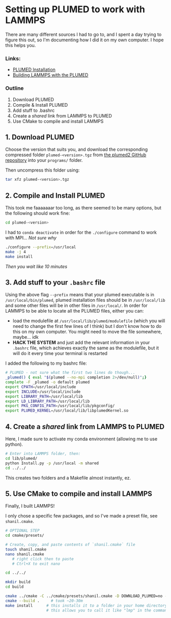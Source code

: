 # Setting up PLUMED to work with LAMMPS

There are many different sources I had to go to, and I spent a day trying to figure this out, so I'm documenting how I did it on my own computer. I hope this helps you.

### Links:

- [PLUMED Installation](https://www.plumed.org/doc-v2.8/user-doc/html/_installation.html#installingonacluster)
- [Building LAMMPS with the PLUMED](https://docs.lammps.org/Build_extras.html#plumed)


### Outline

1. Download PLUMED
2. Compile & Install PLUMED
3. Add stuff to .bashrc
4. Create a _shared_ link from LAMMPS to PLUMED
5. Use CMake to compile and install LAMMPS

## 1. Download PLUMED

Choose the version that suits you, and download the corresponding compressed folder `plumed-<version>.tgz` from [the plumed2 GitHub repository](https://github.com/plumed/plumed2/releases) into your `programs/` folder.

Then uncompress this folder using:

```bash
tar xfz plumed-<version>.tgz
```

## 2. Compile and Install PLUMED

This took me faaaaaaar too long, as there seemed to be many options, but the following should work fine:

```bash
cd plumed-<version>
```
I had to `conda deactivate` in order for the `./configure` command to work with MPI... _Not sure why_
```bash
./configure --prefix=/usr/local
make -j 4
make install
```

_Then you wait like 10 minutes_

## 3. Add stuff to your `.bashrc` file

Using the above flag `--prefix` means that your plumed executable is in `/usr/local/bin/plumed`, plumed installation files should be in `/usr/local/lib` and some other files will be in other files in `/usr/local/`. In order for LAMMPS to be able to locate all the PLUMED files, either you can:

- load the modulefile at `/usr/local/lib/plumed/modulefile` (which you will need to change the first few lines of I think) but I don't know how to do this on my own computer. You might need to move the file somewhere, maybe... idk
- **HACK THE SYSTEM** and just add the relevant information in your `.bashrc` file, which achieves exactly the same as the modulefile, but it will do it every time your terminal is restarted

I added the following to my bashrc file:

```bash
# PLUMED - not sure what the first two lines do though...
_plumed() { eval "$(plumed --no-mpi completion 2>/dev/null)";}
complete -F _plumed -o default plumed
export CPATH=/usr/local/include
export INCLUDE=/usr/local/include
export LIBRARY_PATH=/usr/local/lib
export LD_LIBRARY_PATH=/usr/local/lib
export PKG_CONFIG_PATH=/usr/local/lib/pkgconfig/
export PLUMED_KERNEL=/usr/local/lib/libplumedKernel.so
```

## 4. Create a _shared_ link from LAMMPS to PLUMED

Here, I made sure to activate my conda environment (allowing me to use python).

```bash
# Enter into LAMMPS folder, then:
cd lib/plumed/
python Install.py -p /usr/local -m shared
cd ../../
```

This creates two folders and a Makefile almost instantly, ez.

## 5. Use CMake to compile and install LAMMPS

Finally, I built LAMMPS! 

I only chose a specific few packages, and so I've made a preset file, see `shanil.cmake`.

```bash
# OPTIONAL STEP
cd cmake/presets/

# Create, copy, and paste contents of `shanil.cmake` file
touch shanil.cmake
nano shanil.cmake 
   # right click then to paste
   # Ctrl+X to exit nano

cd ../../
```

```bash
mkdir build
cd build

cmake ../cmake -C ../cmake/presets/shanil.cmake -D DOWNLOAD_PLUMED=no -D PLUMED_MODE=shared
cmake --build .		# took ~20-30m
make install      # this installs it to a folder in your home directory, i.e. ~/.local/bin/lmp
                  # this allows you to call it like "lmp" in the command line
```

